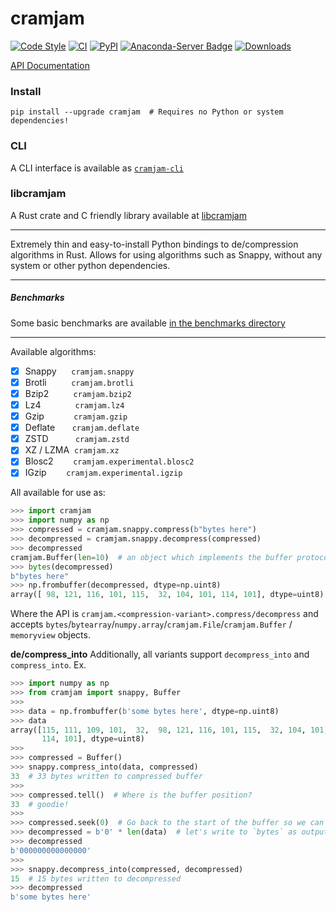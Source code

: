 # cramjam

[![Code Style](https://img.shields.io/badge/code%20style-black-000000.svg)](https://github.com/python/black)
[![CI](https://github.com/milesgranger/cramjam/actions/workflows/CI.yml/badge.svg)](https://github.com/milesgranger/cramjam/actions/workflows/CI.yml)
[![PyPI](https://img.shields.io/pypi/v/cramjam.svg)](https://pypi.org/project/cramjam)
[![Anaconda-Server Badge](https://anaconda.org/conda-forge/cramjam/badges/version.svg)](https://anaconda.org/conda-forge/cramjam)
[![Downloads](https://pepy.tech/badge/cramjam/month)](https://pepy.tech/project/cramjam)

[API Documentation](https://docs.rs/cramjam)

### Install
```commandline
pip install --upgrade cramjam  # Requires no Python or system dependencies!
```

### CLI

A CLI interface is available as [`cramjam-cli`](https://github.com/cramjam/cramjam-cli)

### libcramjam

A Rust crate and C friendly library available at [libcramjam](https://github.com/cramjam/libcramjam)

---

Extremely thin and easy-to-install Python bindings to de/compression algorithms in Rust.
Allows for using algorithms such as Snappy, without any system or other python dependencies.

---

##### Benchmarks

Some basic benchmarks are available [in the benchmarks directory](./benchmarks/README.md)

---

Available algorithms:

- [X] Snappy&nbsp;&nbsp;&nbsp;&nbsp;&nbsp;&nbsp;`cramjam.snappy`
- [X] Brotli&nbsp;&nbsp;&nbsp;&nbsp;&nbsp;&nbsp;&nbsp;&nbsp;&nbsp;&nbsp;`cramjam.brotli`
- [X] Bzip2&nbsp;&nbsp;&nbsp;&nbsp;&nbsp;&nbsp;&nbsp;&nbsp;&nbsp;&nbsp;`cramjam.bzip2`
- [X] Lz4&nbsp;&nbsp;&nbsp;&nbsp;&nbsp;&nbsp;&nbsp;&nbsp;&nbsp;&nbsp;&nbsp;&nbsp;&nbsp;&nbsp;`cramjam.lz4`
- [X] Gzip&nbsp;&nbsp;&nbsp;&nbsp;&nbsp;&nbsp;&nbsp;&nbsp;&nbsp;&nbsp;&nbsp;&nbsp;`cramjam.gzip`
- [X] Deflate&nbsp;&nbsp;&nbsp;&nbsp;&nbsp;&nbsp;&nbsp;`cramjam.deflate`
- [X] ZSTD&nbsp;&nbsp;&nbsp;&nbsp;&nbsp;&nbsp;&nbsp;&nbsp;&nbsp;&nbsp;&nbsp;`cramjam.zstd`
- [X] XZ / LZMA&nbsp;&nbsp;`cramjam.xz`
- [X] Blosc2&nbsp;&nbsp;&nbsp;&nbsp;&nbsp;&nbsp;&nbsp;&nbsp;`cramjam.experimental.blosc2`
- [X] IGzip&nbsp;&nbsp;&nbsp;&nbsp;&nbsp;&nbsp;&nbsp;&nbsp;`cramjam.experimental.igzip`

All available for use as:

```python
>>> import cramjam
>>> import numpy as np
>>> compressed = cramjam.snappy.compress(b"bytes here")
>>> decompressed = cramjam.snappy.decompress(compressed)
>>> decompressed
cramjam.Buffer(len=10)  # an object which implements the buffer protocol
>>> bytes(decompressed)
b"bytes here"
>>> np.frombuffer(decompressed, dtype=np.uint8)
array([ 98, 121, 116, 101, 115,  32, 104, 101, 114, 101], dtype=uint8)
```

Where the API is `cramjam.<compression-variant>.compress/decompress` and accepts 
`bytes`/`bytearray`/`numpy.array`/`cramjam.File`/`cramjam.Buffer` / `memoryview` objects.

**de/compress_into**
Additionally, all variants support `decompress_into` and `compress_into`. 
Ex.
```python
>>> import numpy as np
>>> from cramjam import snappy, Buffer
>>>
>>> data = np.frombuffer(b'some bytes here', dtype=np.uint8)
>>> data
array([115, 111, 109, 101,  32,  98, 121, 116, 101, 115,  32, 104, 101,
       114, 101], dtype=uint8)
>>>
>>> compressed = Buffer()
>>> snappy.compress_into(data, compressed)
33  # 33 bytes written to compressed buffer
>>>
>>> compressed.tell()  # Where is the buffer position?
33  # goodie!
>>>
>>> compressed.seek(0)  # Go back to the start of the buffer so we can prepare to decompress
>>> decompressed = b'0' * len(data)  # let's write to `bytes` as output
>>> decompressed
b'000000000000000'
>>>
>>> snappy.decompress_into(compressed, decompressed)
15  # 15 bytes written to decompressed
>>> decompressed
b'some bytes here'
```
